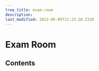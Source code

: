```yaml
---
tree_title: exam-room
description: 
last_modified: 2022-06-09T21:23:28.2328
---
```


# Exam Room

## Contents
